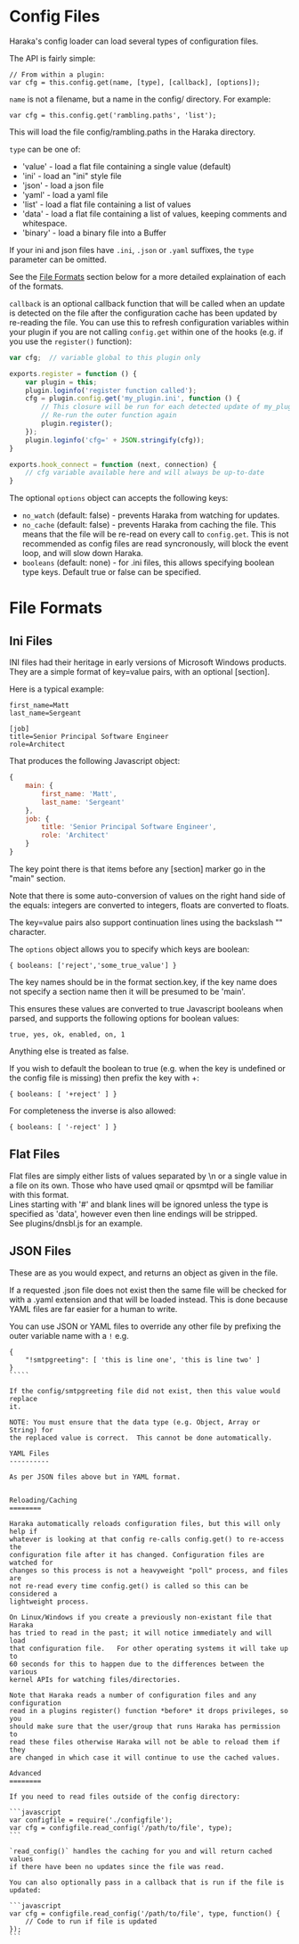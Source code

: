 Config Files
============

Haraka's config loader can load several types of configuration files.

The API is fairly simple:

    // From within a plugin:
    var cfg = this.config.get(name, [type], [callback], [options]);

`name` is not a filename, but a name in the config/ directory. For example:

    var cfg = this.config.get('rambling.paths', 'list');

This will load the file config/rambling.paths in the Haraka directory.

`type` can be one of:

* 'value' - load a flat file containing a single value (default)
* 'ini'   - load an "ini" style file
* 'json'  - load a json file
* 'yaml'  - load a yaml file
* 'list'  - load a flat file containing a list of values
* 'data'  - load a flat file containing a list of values, keeping comments and whitespace.
* 'binary' - load a binary file into a Buffer

If your ini and json files have `.ini`, `.json` or `.yaml` suffixes,
the `type` parameter can be omitted.  

See the [File Formats](#file_formats) section below for a more detailed
explaination of each of the formats.

`callback` is an optional callback function that will be called when
an update is detected on the file after the configuration cache has been 
updated by re-reading the file.  You can use this to refresh configuration
variables within your plugin if you are not calling `config.get` within
one of the hooks (e.g. if you use the `register()` function):

`````javascript
var cfg;  // variable global to this plugin only

exports.register = function () {
    var plugin = this;
    plugin.loginfo('register function called');
    cfg = plugin.config.get('my_plugin.ini', function () {
        // This closure will be run for each detected update of my_plugin.ini
        // Re-run the outer function again
        plugin.register();
    });
    plugin.loginfo('cfg=' + JSON.stringify(cfg));
}

exports.hook_connect = function (next, connection) {
    // cfg variable available here and will always be up-to-date
}
`````

The optional `options` object can accepts the following keys:

* `no_watch` (default: false) - prevents Haraka from watching for updates.
* `no_cache` (default: false) - prevents Haraka from caching the file. This
means that the file will be re-read on every call to `config.get`.  This is
not recommended as config files are read syncronously, will block the event
loop, and will slow down Haraka.
* `booleans` (default: none) - for .ini files, this allows specifying
boolean type keys. Default true or false can be specified.

<a name="file_formats">File Formats</a>
============

Ini Files
---------

INI files had their heritage in early versions of Microsoft Windows products.  
They are a simple format of key=value pairs, with an optional [section].

Here is a typical example:

    first_name=Matt
    last_name=Sergeant
    
    [job]
    title=Senior Principal Software Engineer
    role=Architect

That produces the following Javascript object:

````javascript
{
    main: {
        first_name: 'Matt',
        last_name: 'Sergeant'
    },
    job: {
        title: 'Senior Principal Software Engineer',
        role: 'Architect'
    }
}
````
The key point there is that items before any [section] marker go in the "main"
section.

Note that there is some auto-conversion of values on the right hand side of
the equals: integers are converted to integers, floats are converted to
floats.

The key=value pairs also support continuation lines using the
backslash "\" character.

The `options` object allows you to specify which keys are boolean:

    { booleans: ['reject','some_true_value'] }

The key names should be in the format section.key, if the key name does not
specify a section name then it will be presumed to be 'main'.

This ensures these values are converted to true Javascript booleans when parsed,
and supports the following options for boolean values:

    true, yes, ok, enabled, on, 1

Anything else is treated as false.

If you wish to default the boolean to true (e.g. when the key is undefined or
the config file is missing) then prefix the key with +:

    { booleans: [ '+reject' ] }

For completeness the inverse is also allowed:

    { booleans: [ '-reject' ] }

Flat Files
----------

Flat files are simply either lists of values separated by \n or a single
value in a file on its own. Those who have used qmail or qpsmtpd will be
familiar with this format.   
Lines starting with '#' and blank lines will be ignored unless the type is
specified as 'data', however even then line endings will be stripped.   
See plugins/dnsbl.js for an example.

JSON Files
----------

These are as you would expect, and returns an object as given in the file.

If a requested .json file does not exist then the same file will be checked
for with a .yaml extension and that will be loaded instead.   This is done
because YAML files are far easier for a human to write.

You can use JSON or YAML files to override any other file by prefixing the
outer variable name with a `!` e.g.

``````
{
    "!smtpgreeting": [ 'this is line one', 'this is line two' ]
}
`````

If the config/smtpgreeting file did not exist, then this value would replace
it.

NOTE: You must ensure that the data type (e.g. Object, Array or String) for 
the replaced value is correct.  This cannot be done automatically.

YAML Files
----------

As per JSON files above but in YAML format.


Reloading/Caching
========

Haraka automatically reloads configuration files, but this will only help if
whatever is looking at that config re-calls config.get() to re-access the 
configuration file after it has changed. Configuration files are watched for
changes so this process is not a heavyweight "poll" process, and files are
not re-read every time config.get() is called so this can be considered a
lightweight process.

On Linux/Windows if you create a previously non-existant file that Haraka
has tried to read in the past; it will notice immediately and will load 
that configuration file.   For other operating systems it will take up to
60 seconds for this to happen due to the differences between the various 
kernel APIs for watching files/directories.

Note that Haraka reads a number of configuration files and any configuration
read in a plugins register() function *before* it drops privileges, so you
should make sure that the user/group that runs Haraka has permission to
read these files otherwise Haraka will not be able to reload them if they
are changed in which case it will continue to use the cached values.

Advanced
========

If you need to read files outside of the config directory:

```javascript
var configfile = require('./configfile');
var cfg = configfile.read_config('/path/to/file', type);
```

`read_config()` handles the caching for you and will return cached values
if there have been no updates since the file was read.

You can also optionally pass in a callback that is run if the file is 
updated:

```javascript
var cfg = configfile.read_config('/path/to/file', type, function() {
    // Code to run if file is updated
});
```

